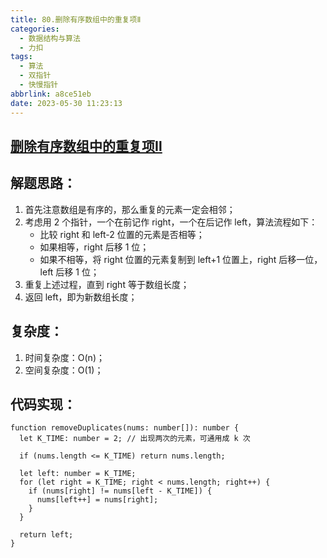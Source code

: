 ```yaml
---
title: 80.删除有序数组中的重复项Ⅱ
categories:
  - 数据结构与算法
  - 力扣
tags:
  - 算法
  - 双指针
  - 快慢指针
abbrlink: a8ce51eb
date: 2023-05-30 11:23:13
---
```

## [删除有序数组中的重复项Ⅱ](https://leetcode.cn/problems/remove-duplicates-from-sorted-array-ii/)

## 解题思路：
1. 首先注意数组是有序的，那么重复的元素一定会相邻；
2. 考虑用 2 个指针，一个在前记作 right，一个在后记作 left，算法流程如下：
    - 比较 right 和 left-2 位置的元素是否相等；
    - 如果相等，right 后移 1 位；
    - 如果不相等，将 right 位置的元素复制到 left+1 位置上，right 后移一位，left 后移 1 位；
3. 重复上述过程，直到 right 等于数组长度；
4. 返回 left，即为新数组长度；
	
## 复杂度：
1. 时间复杂度：O(n)；
2. 空间复杂度：O(1)；
	
## 代码实现：
```TS
function removeDuplicates(nums: number[]): number {
  let K_TIME: number = 2; // 出现两次的元素，可通用成 k 次

  if (nums.length <= K_TIME) return nums.length;

  let left: number = K_TIME;
  for (let right = K_TIME; right < nums.length; right++) {
    if (nums[right] != nums[left - K_TIME]) {
      nums[left++] = nums[right];
    }
  }

  return left;
}
```
